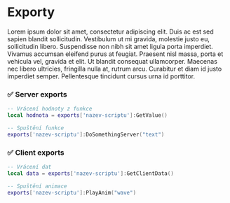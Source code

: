 # Exporty

Lorem ipsum dolor sit amet, consectetur adipiscing elit. Duis ac est sed sapien blandit sollicitudin. Vestibulum ut mi gravida, molestie justo eu, sollicitudin libero. Suspendisse non nibh sit amet ligula porta imperdiet. Vivamus accumsan eleifend purus at feugiat. Praesent nisl massa, porta et vehicula vel, gravida et elit. Ut blandit consequat ullamcorper. Maecenas nec libero ultricies, fringilla nulla at, rutrum arcu. Curabitur et diam id justo imperdiet semper. Pellentesque tincidunt cursus urna id porttitor.

### ✅ Server exports
```lua
-- Vrácení hodnoty z funkce
local hodnota = exports['nazev-scriptu']:GetValue()

-- Spuštění funkce
exports['nazev-scriptu']:DoSomethingServer("text")
```

### ✅ Client exports
```lua
-- Vrácení dat
local data = exports['nazev-scriptu']:GetClientData()

-- Spuštění animace
exports['nazev-scriptu']:PlayAnim("wave")
```
